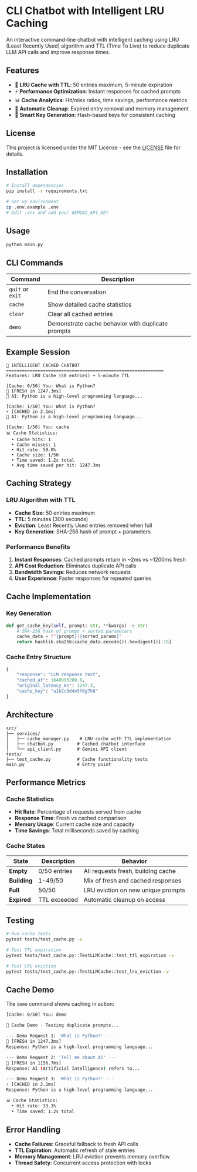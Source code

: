 # CLI Chatbot with Intelligent LRU Caching

An interactive command-line chatbot with intelligent caching using LRU (Least Recently Used) algorithm and TTL (Time To Live) to reduce duplicate LLM API calls and improve response times.

## Features

- 🧠 **LRU Cache with TTL**: 50 entries maximum, 5-minute expiration
- ⚡ **Performance Optimization**: Instant responses for cached prompts
- 📊 **Cache Analytics**: Hit/miss ratios, time savings, performance metrics
- 🔄 **Automatic Cleanup**: Expired entry removal and memory management
- 💾 **Smart Key Generation**: Hash-based keys for consistent caching

## License

This project is licensed under the MIT License - see the [LICENSE](LICENSE) file for details.

## Installation

```bash
# Install dependencies
pip install -r requirements.txt

# Set up environment
cp .env.example .env
# Edit .env and add your GEMINI_API_KEY
```

## Usage

```bash
python main.py
```

## CLI Commands

| Command | Description |
|---------|-------------|
| `quit` or `exit` | End the conversation |
| `cache` | Show detailed cache statistics |
| `clear` | Clear all cached entries |
| `demo` | Demonstrate cache behavior with duplicate prompts |

## Example Session

```
🤖 INTELLIGENT CACHED CHATBOT
============================================================
Features: LRU Cache (50 entries) + 5-minute TTL

[Cache: 0/50] You: What is Python?
🔄 [FRESH in 1247.3ms] 
🤖 AI: Python is a high-level programming language...

[Cache: 1/50] You: What is Python?
⚡ [CACHED in 2.1ms] 
🤖 AI: Python is a high-level programming language...

[Cache: 1/50] You: cache
📊 Cache Statistics:
  • Cache hits: 1
  • Cache misses: 1
  • Hit rate: 50.0%
  • Cache size: 1/50
  • Time saved: 1.2s total
  • Avg time saved per hit: 1247.3ms
```

## Caching Strategy

### LRU Algorithm with TTL
- **Cache Size**: 50 entries maximum
- **TTL**: 5 minutes (300 seconds)
- **Eviction**: Least Recently Used entries removed when full
- **Key Generation**: SHA-256 hash of prompt + parameters

### Performance Benefits
1. **Instant Responses**: Cached prompts return in ~2ms vs ~1200ms fresh
2. **API Cost Reduction**: Eliminates duplicate API calls
3. **Bandwidth Savings**: Reduces network requests
4. **User Experience**: Faster responses for repeated queries

## Cache Implementation

### Key Generation
```python
def get_cache_key(self, prompt: str, **kwargs) -> str:
    # SHA-256 hash of prompt + sorted parameters
    cache_data = f"{prompt}|{sorted_params}"
    return hashlib.sha256(cache_data.encode()).hexdigest()[:16]
```

### Cache Entry Structure
```python
{
    "response": "LLM response text",
    "cached_at": 1640995200.0,
    "original_latency_ms": 1247.3,
    "cache_key": "a1b2c3d4e5f6g7h8"
}
```

## Architecture

```
src/
├── services/
│   ├── cache_manager.py    # LRU cache with TTL implementation
│   ├── chatbot.py         # Cached chatbot interface
│   └── api_client.py      # Gemini API client
tests/
├── test_cache.py          # Cache functionality tests
main.py                    # Entry point
```

## Performance Metrics

### Cache Statistics
- **Hit Rate**: Percentage of requests served from cache
- **Response Time**: Fresh vs cached comparison
- **Memory Usage**: Current cache size and capacity
- **Time Savings**: Total milliseconds saved by caching

### Cache States
| State | Description | Behavior |
|-------|-------------|----------|
| **Empty** | 0/50 entries | All requests fresh, building cache |
| **Building** | 1-49/50 | Mix of fresh and cached responses |
| **Full** | 50/50 | LRU eviction on new unique prompts |
| **Expired** | TTL exceeded | Automatic cleanup on access |

## Testing

```bash
# Run cache tests
pytest tests/test_cache.py -v

# Test TTL expiration
pytest tests/test_cache.py::TestLLMCache::test_ttl_expiration -v

# Test LRU eviction
pytest tests/test_cache.py::TestLLMCache::test_lru_eviction -v
```

## Cache Demo

The `demo` command shows caching in action:

```bash
[Cache: 0/50] You: demo

🚀 Cache Demo - Testing duplicate prompts...

--- Demo Request 1: 'What is Python?' ---
🔄 [FRESH in 1247.3ms] 
Response: Python is a high-level programming language...

--- Demo Request 2: 'Tell me about AI' ---
🔄 [FRESH in 1156.7ms] 
Response: AI (Artificial Intelligence) refers to...

--- Demo Request 3: 'What is Python?' ---
⚡ [CACHED in 2.1ms] 
Response: Python is a high-level programming language...

📊 Cache Statistics:
  • Hit rate: 33.3%
  • Time saved: 1.2s total
```

## Error Handling

- **Cache Failures**: Graceful fallback to fresh API calls
- **TTL Expiration**: Automatic refresh of stale entries
- **Memory Management**: LRU eviction prevents memory overflow
- **Thread Safety**: Concurrent access protection with locks
